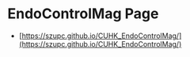 # EndoControlMag Page


-  [https://szupc.github.io/CUHK_EndoControlMag/](https://szupc.github.io/CUHK_EndoControlMag/)
